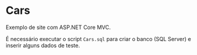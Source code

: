# Cars

Exemplo de site com ASP.NET Core MVC.

É necessário executar o script `Cars.sql` para criar o banco (SQL Server) e inserir alguns dados de teste.